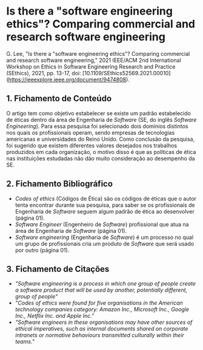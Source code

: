# Is there a "software engineering ethics"? Comparing commercial and research software engineering

G. Lee, "Is there a "software engineering ethics"? Comparing commercial and research software engineering," 2021 IEEE/ACM 2nd International Workshop on Ethics in Software Engineering Research and Practice (SEthics), 2021, pp. 13-17, doi: [10.1109/SEthics52569.2021.00010] (https://ieeexplore.ieee.org/document/9474808).

## 1. Fichamento de Conteúdo


O artigo tem como objetivo estabelecer se existe um padrão estabelecido de éticas dentro da área de Engenharia de *Software* (SE, do inglês *Software Engineering*). Para essa pesquisa foi selecionado dois domínios distintos nos quais os profissionais operam, sendo empresas de tecnologias americanas e universidades do Reino Unido. Como conclusão da pesquisa, foi sugerido que existem diferentes valores desejados nos trabalhos produzidos em cada organização, o motivo disso é que as políticas de ética nas instituições estudadas não dão muito consideração ao desempenho da SE.

## 2. Fichamento Bibliográfico 


* _Codes of ethics_ (Códigos de Ética) são os códigos de éticas que o autor tenta encontrar durante sua pesquisa, para saber se os profissionais de Engenharia de *Software* seguem algum padrão de ética ao desenvolver (página 01).
* _Software Engineer_ (Engenheiro de *Software*) profissional que atua na área de Engenharia de *Software* (página 01).
* _Software engineering_ (Engenharia de *Software*) é um processo no qual um grupo de profissionais cria um produto de *Software* que será usado por outro (página 01).

## 3. Fichamento de Citações 


* _"Software engineering is a process in which one group of people create a software product that will be used by another, potentially different, group of people"_
* _"Codes of ethics were found for five organisations in the American technology companies category: Amazon Inc., Microsoft Inc., Google Inc., Netflix Inc. and Apple Inc."_
* _"Software engineers in these organisations may have other sources of ethical imperatives, such as internal documents shared on corporate intranets or normative behaviours transmitted culturally within their teams."_